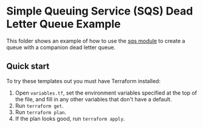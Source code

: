 # Simple Queuing Service (SQS) Dead Letter Queue Example

This folder shows an example of how to use the [sqs module](/modules/sqs) to create a queue with a companion
dead letter queue.

## Quick start

To try these templates out you must have Terraform installed:

1. Open `variables.tf`, set the environment variables specified at the top of the file, and fill in any other variables that
   don't have a default.
1. Run `terraform get`.
1. Run `terraform plan`.
1. If the plan looks good, run `terraform apply`.
